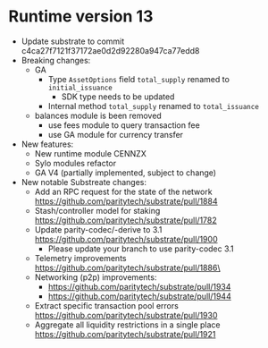 # Runtime version 13
- Update substrate to commit c4ca27f7121f37172ae0d2d92280a947ca77edd8
- Breaking changes:
	- GA
		- Type `AssetOptions` field `total_supply` renamed to `initial_issuance`
			- SDK type needs to be updated
		- Internal method `total_supply` renamed to `total_issuance`
	- balances module is been removed
		- use fees module to query transaction fee
		- use GA module for currency transfer
- New features:
	- New runtime module CENNZX
	- Sylo modules refactor
	- GA V4 (partially implemented, subject to change)
- New notable Substreate changes:
	- Add an RPC request for the state of the network https://github.com/paritytech/substrate/pull/1884
	- Stash/controller model for staking https://github.com/paritytech/substrate/pull/1782
	- Update parity-codec/-derive to 3.1 https://github.com/paritytech/substrate/pull/1900
		- Please update your branch to use parity-codec 3.1
	- Telemetry improvements https://github.com/paritytech/substrate/pull/1886\
	- Networking (p2p) improvements:
		- https://github.com/paritytech/substrate/pull/1934
		- https://github.com/paritytech/substrate/pull/1944
	- Extract specific transaction pool errors https://github.com/paritytech/substrate/pull/1930
	- Aggregate all liquidity restrictions in a single place https://github.com/paritytech/substrate/pull/1921
